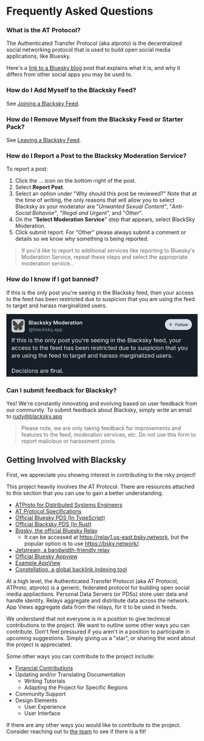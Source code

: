 # Frequently Asked Questions

### What is the AT Protocol?
The Authenticated Transfer Protocol (aka atproto) is the decentralized social networking protocol that is used to build open social media applications, like Bluesky.

Here's a [link to a Bluesky blog](https://bsky.social/about/blog/02-22-2024-open-social-web) post that explains what it is, and why it differs from other social apps you may be used to.

### How do I Add Myself to the Blacksky Feed?
See [Joining a Blacksky Feed](/docs/blacksky-info/how-to-add.md#Joining-a-Blacksky-Feed).

### How do I Remove Myself from the Blacksky Feed or Starter Pack?
See [Leaving a Blacksky Feed](/docs/blacksky-info/how-to-add.md#Leaving-a-Blacksky-Feed).

### How do I Report a Post to the Blacksky Moderation Service?
To report a post:
1. Click the … icon on the bottom-right of the post.
2. Select **Report Post**.
3. Select an option under "Why should this post be reviewed?" Note that at the time of writing, the only reasons that will allow you to select Blacksky as your moderator are "*Unwanted Sexual Content*", "*Anti-Social Behavior*", "*Illegal and Urgent*", and "*Other*".
4. On the "**Select Moderation Service**" step that appears, select BlackSky Moderation.
5. Click submit report. For "Other" please always submit a comment or details so we know why something is being reported.

> If you'd like to report to additional services like reporting to Bluesky's Moderation Service, repeat these steps and select the appropriate moderation service..

### How do I know if I got banned?
If this is the only post you're seeing in the Blacksky feed, then your access to the feed has been restricted due to suspicion that you are using the feed to target and harass marginalized users.

![A screenshot showing what users banned from the Blacksky feed would see.](../static/img/exampleBskyPostThree.png)

### Can I submit feedback for Blacksky?
Yes! We're constantly innovating and evolving based on user feedback from our community. To submit feedback about Blacksky, simply write an email to [rudy@blacksky.app](mailto:rudy%40blacksky.app?subject=Feedback%20For%20Blacksky)

> Please note, we are only taking feedback for improvements and features to the feed, moderation services, etc. Do not use this form to report malicious or harassment posts.

## Getting Involved with Blacksky
First, we appreciate you showing interest in contributing to the rsky project!

This project heavily involves the AT Protocol. There are resources attached to this section that you can use to gain a better understanding.

* [ATProto for Distributed Systems Engineers](https://atproto.com/articles/atproto-for-distsys-engineers)
* [AT Protocol Specifications](https://atproto.com/#resources)
* [Official Bluesky PDS (In TypeScript)](https://github.com/bluesky-social/atproto/tree/main/packages/pds)
* [Official Blacksky PDS (In Rust)](https://github.com/blacksky-algorithms/rsky/tree/main/rsky-pds)
* [Bigsky, the official Bluesky Relay](https://github.com/bluesky-social/indigo/tree/main/cmd/bigsky)
  * It can be accessed at https://relay1.us-east.bsky.network, but the popular option is to use https://bsky.network/.
* [Jetstream, a bandwidth-friendly relay](https://github.com/bluesky-social/jetstream)
* [Official Bluesky Appview](https://github.com/bluesky-social/atproto/tree/main/packages/bsky)
* [Example AppView](https://github.com/bluesky-social/statusphere-example-app/tree/main)
* [Constellation, a global backlink indexing tool](https://github.com/at-microcosm/links/tree/main/constellation)


At a high level, the Authenticated Transfer Protocol (aka AT Protocol, ATProto, atproto) is a generic, federated protocol for building open social media appliactions. Personal Data Servers (or PDSs) store user data and handle identity. Relays aggregate and distribute data across the network. App Views aggregate data from the relays, for it to be used in feeds.

We understand that not everyone is in a position to give technical contributions to the project. We want to outline some other ways you can contribute. Don't feel pressured if you aren't in a position to participate in upcoming suggestions. Simply giving us a "star", or sharing the word about the project is appreciated.

Some other ways you can contribute to the project include:
- [Financial Contributions](https://opencollective.com/blacksky)
- Updating and/or Translating Documentation
  - Writing Tutorials
  - Adapting the Project for Specific Regions
- Community Support
- Design Elements
  - User Experience
  - User Interface

If there are any other ways you would like to contribute to the project. Consider reaching out to [the team](mailto:rudy%40blacksky.app?subject=Other%20Ways%20to%20Contribute) to see if there is a fit!
